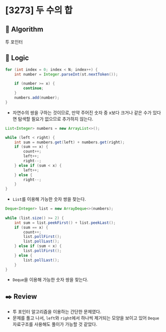 # [3273] 두 수의 합

## :pushpin: **Algorithm**

투 포인터

## :round_pushpin: **Logic**

```java
for (int index = 0; index < N; index++) {
    int number = Integer.parseInt(st.nextToken());
    
    if (number >= x) {
        continue;
    }
    numbers.add(number);
}
```

- 자연수의 쌍을 구하는 것이므로, 만약 주어진 숫자 중 x보다 크거나 같은 수가 있다면 탐색할 필요가 없으므로 추가하지 않는다.

```java
List<Integer> numbers = new ArrayList<>();

while (left < right) {
    int sum = numbers.get(left) + numbers.get(right);
    if (sum == x) {
        count++;
        left++;
        right--;
    } else if (sum < x) {
        left++;
    } else {
        right--;
    }
}
```

- `List`를 이용해 가능한 숫자 쌍을 찾는다.

```java
Deque<Integer> list = new ArrayDeque<>(numbers);
        
while (list.size() >= 2) {
    int sum = list.peekFirst() + list.peekLast();
    if (sum == x) {
        count++;
        list.pollFirst();
        list.pollLast();
    } else if (sum < x) {
        list.pollFirst();
    } else {
        list.pollLast();
    }
}
```

- `Deque`을 이용해 가능한 숫자 쌍을 찾는다.

## :black_nib: **Review**
- 투 포인터 알고리즘을 이용하는 간단한 문제였다.
- 문제를 풀고 나서, `left`와 `right`에서 하나씩 제거되는 모양을 보이고 있어 `Deque` 자료구조를 사용해도 풀이가 가능할 것 같았다.